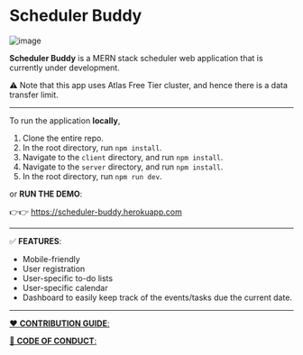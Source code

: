 # Scheduler Buddy

![image](https://user-images.githubusercontent.com/58125497/118260878-b1a5db00-b467-11eb-8498-867190902ba1.png)

**Scheduler Buddy** is a MERN stack scheduler web application that is currently under development.

⚠️ Note that this app uses Atlas Free Tier cluster, and hence there is a data transfer limit.

---

To run the application **locally**,

1. Clone the entire repo.
2. In the root directory, run `npm install`.
3. Navigate to the `client` directory, and run `npm install`.
4. Navigate to the `server` directory, and run `npm install`.
5. In the root directory, run `npm run dev`.

or **RUN THE DEMO**:

👉👉 https://scheduler-buddy.herokuapp.com

---

✅ **FEATURES**:

- Mobile-friendly
- User registration
- User-specific to-do lists
- User-specific calendar
- Dashboard to easily keep track of the events/tasks due the current date.

---

[❤️ **CONTRIBUTION GUIDE**:](https://github.com/jhk29/schedulerBuddy/blob/main/docs/CONTRIBUTING.md)

[💙 **CODE OF CONDUCT**:](https://github.com/jhk29/schedulerBuddy/blob/main/docs/CODE_OF_CONDUCT.md)
